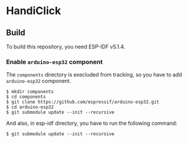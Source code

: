 # HandiClick

## Build
To build this repository, you need ESP-IDF v5.1.4.

### Enable `arduino-esp32` component
The `components` directory is execluded from tracking, so you have to add `arduino-esp32` component.
```
$ mkdir components
$ cd components
$ git clone https://github.com/espressif/arduino-esp32.git
$ cd arduino-esp32
$ git submodule update --init --recursive 
```
And also, in esp-idf directory, you have to run the following command:
```
$ git submodule update --init --recursive
```